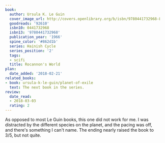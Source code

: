 ```yaml
---
book:
  author: Ursula K. Le Guin
  cover_image_url: http://covers.openlibrary.org/b/isbn/9780441732968-L.jpg
  goodreads: '92610'
  isbn10: 0441732968
  isbn13: '9780441732968'
  publication_year: '1966'
  spine_color: '#862d1b'
  series: Hainish Cycle
  series_position: '2'
  tags:
  - scifi
  title: Rocannon's World
plan:
  date_added: '2018-02-21'
related_books:
- book: ursula-k-le-guin/planet-of-exile
  text: The next book in the series.
review:
  date_read:
  - 2018-03-03
  rating: 2
---
```


As opposed to most Le Guin books, this one did not work for me. I was distracted by the different species on the planet,
and the pacing was off, and there's something I can't name. The ending nearly raised the book to 3/5, but not quite.
